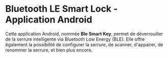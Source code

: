 # Bluetooth LE Smart Lock - Application Android

Cette application Android, nommée **Ble Smart Key**, permet de déverrouiller de la serrure intelligente via Bluetooth Low Energy (BLE). Elle offre également la possibilité de configurer la serrure, de scanner, d'appairer, de renommer la serrure, et bien plus encore.
